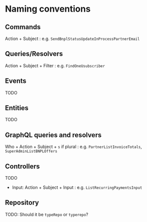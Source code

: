# Naming conventions

## Commands

Action + Subject
: e.g. `SendBnplStatusUpdateInProcessPartnerEmail`

## Queries/Resolvers

Action + Subject + Filter
: e.g. `FindOneUsubscriber`

## Events

TODO

## Entities

TODO

## GraphQL queries and resolvers

Who + Action + Subject + `s` if plural
: e.g. `PartnerListInvoiceTotals`, `SuperAdminListBNPLOffers`

## Controllers

TODO

- Input:
Action + Subject + Input
: e.g. `ListRecurringPaymentsInput`

## Repository

TODO: Should it be `typeRepo` or `typerepo`?
